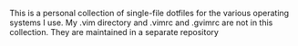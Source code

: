 This is a personal collection of single-file dotfiles for the various operating systems I use. My .vim directory and .vimrc and .gvimrc are not in this collection. They are maintained in a separate repository
